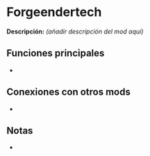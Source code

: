 # Forgeendertech

**Descripción:** *(añadir descripción del mod aquí)*

## Funciones principales
- 

## Conexiones con otros mods
- 

## Notas
- 

